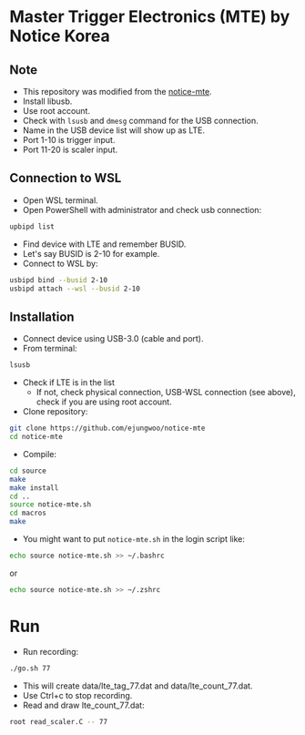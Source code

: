 # Master Trigger Electronics (MTE) by Notice Korea

## Note
- This repository was modified from the [notice-mte](https://gitlab.com/censibs/notice-mte).
- Install libusb.
- Use root account.
- Check with `lsusb` and `dmesg` command for the USB connection.
- Name in the USB device list will show up as LTE.
- Port 1-10 is trigger input.
- Port 11-20 is scaler input.

## Connection to WSL
- Open WSL terminal.
- Open PowerShell with administrator and check usb connection:
```bash
upbipd list
```
- Find device with LTE and remember BUSID.
- Let's say BUSID is 2-10 for example. 
- Connect to WSL by:
```bash
usbipd bind --busid 2-10
usbipd attach --wsl --busid 2-10
```

## Installation
- Connect device using USB-3.0 (cable and port).
- From terminal:
```bash
lsusb
```
- Check if LTE is in the list
  - If not, check physical connection, USB-WSL connection (see above), check if you are using root account.
- Clone repository:
```bash
git clone https://github.com/ejungwoo/notice-mte
cd notice-mte
```
- Compile:
```bash
cd source
make 
make install
cd ..
source notice-mte.sh
cd macros
make
```
- You might want to put `notice-mte.sh` in the login script like:
```bash
echo source notice-mte.sh >> ~/.bashrc 
```
or
```bash
echo source notice-mte.sh >> ~/.zshrc
```

# Run
- Run recording:
```bash
./go.sh 77
```
- This will create data/lte_tag_77.dat and data/lte_count_77.dat.
- Use Ctrl+c to stop recording.
- Read and draw lte_count_77.dat:
```bash
root read_scaler.C -- 77
```
